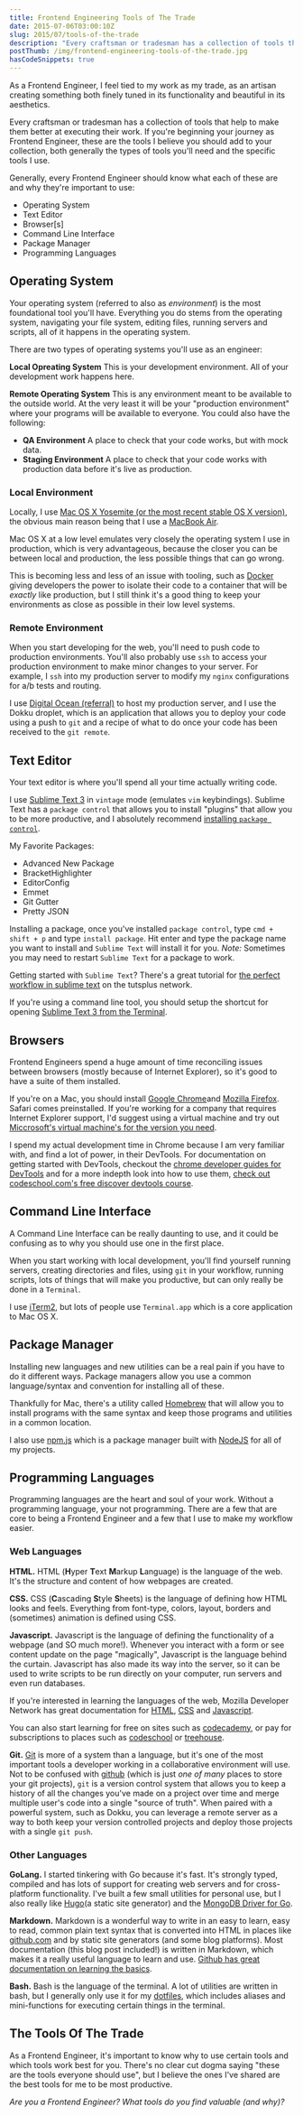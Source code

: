 ```yaml
---
title: Frontend Engineering Tools of The Trade
date: 2015-07-06T03:00:10Z
slug: 2015/07/tools-of-the-trade
description: "Every craftsman or tradesman has a collection of tools that help to make them better at executing their work. This is a list of my toolset."
postThumb: /img/frontend-engineering-tools-of-the-trade.jpg
hasCodeSnippets: true
---
```


As a Frontend Engineer, I feel tied to my work as my trade, as an artisan creating something both finely tuned in its functionality and beautiful in its aesthetics.

Every craftsman or tradesman has a collection of tools that help to make them better at executing their work. If you're beginning your journey as Frontend Engineer, these are the tools I believe you should add to your collection, both generally the types of tools you'll need and the specific tools I use.

Generally, every Frontend Engineer should know what each of these are and why they're important to use:

- Operating System
- Text Editor
- Browser[s]
- Command Line Interface
- Package Manager
- Programming Languages

## Operating System

Your operating system (referred to also as _environment_) is the most foundational tool you'll have. Everything you do stems from the operating system, navigating your file system, editing files, running servers and scripts, all of it happens in the operating system.

There are two types of operating systems you'll use as an engineer:

**Local Opreating System** This is your development environment. All of your development work happens here.

**Remote Operating System** This is any environment meant to be available to the outside world. At the very least it will be your "production environment" where your programs will be available to everyone. You could also have the following:

- **QA Environment** A place to check that your code works, but with mock data.
- **Staging Environment** A place to check that your code works with production data before it's live as production.

### Local Environment

Locally, I use [Mac OS X Yosemite (or the most recent stable OS X version)](https://www.apple.com/osx/), the obvious main reason being that I use a [MacBook Air](http://www.apple.com/macbook-air/).

Mac OS X at a low level emulates very closely the operating system I use in production, which is very advantageous, because the closer you can be between local and production, the less possible things that can go wrong.

This is becoming less and less of an issue with tooling, such as [Docker](https://www.docker.com/) giving developers the power to isolate their code to a container that will be _exactly_ like production, but I still think it's a good thing to keep your environments as close as possible in their low level systems.

### Remote Environment

When you start developing for the web, you'll need to push code to production environments. You'll also probably use `ssh` to access your production environment to make minor changes to your server. For example, I `ssh` into my production server to modify my `nginx` configurations for a/b tests and routing.

I use [Digital Ocean (referral)](https://www.digitalocean.com/?refcode=3b4e0dec66b7) to host my production server, and I use the Dokku droplet, which is an application that allows you to deploy your code using a push to `git` and a recipe of what to do once your code has been received to the `git remote`.

## Text Editor

Your text editor is where you'll spend all your time actually writing code.

I use [Sublime Text 3](http://www.sublimetext.com/3) in `vintage` mode (emulates `vim` keybindings). Sublime Text has a `package control` that allows you to install "plugins" that allow you to be more productive, and I absolutely recommend [installing `package control`](https://packagecontrol.io/installation).

My Favorite Packages:

- Advanced New Package
- BracketHighlighter
- EditorConfig
- Emmet
- Git Gutter
- Pretty JSON

Installing a package, once you've installed `package control`, type `cmd + shift + p` and type `install package`. Hit enter and type the package name you want to install and `Sublime Text` will install it for you. _Note:_ Sometimes you may need to restart `Sublime Text` for a package to work.

Getting started with `Sublime Text`? There's a great tutorial for [the perfect workflow in sublime text](http://code.tutsplus.com/articles/perfect-workflow-in-sublime-text-free-course--net-27293) on the tutsplus network.

If you're using a command line tool, you should setup the shortcut for opening [Sublime Text 3 from the Terminal](https://www.sublimetext.com/docs/2/osx_command_line.html).

## Browsers

Frontend Engineers spend a huge amount of time reconciling issues between browsers (mostly because of Internet Explorer), so it's good to have a suite of them installed.

If you're on a Mac, you should install [Google Chrome](http://www.google.com/chrome/)and [Mozilla Firefox](https://www.mozilla.org/en-US/firefox/new/). Safari comes preinstalled. If you're working for a company that requires Internet Explorer support, I'd suggest using a virtual machine and try out [Miccrosoft's virtual machine's for the version you need](http://dev.modern.ie/tools/vms/).

I spend my actual development time in Chrome because I am very familiar with, and find a lot of power, in their DevTools. For documentation on getting started with DevTools, checkout the [chrome developer guides for DevTools](https://developer.chrome.com/devtools) and for a more indepth look into how to use them, [check out codeschool.com's free discover devtools course](http://discover-devtools.codeschool.com/).

## Command Line Interface

A Command Line Interface can be really daunting to use, and it could be confusing as to why you should use one in the first place.

When you start working with local development, you'll find yourself running servers, creating directories and files, using `git` in your workflow, running scripts, lots of things that will make you productive, but can only really be done in a `Terminal`.

I use [iTerm2](https://www.iterm2.com/), but lots of people use `Terminal.app` which is a core application to Mac OS X.

## Package Manager

Installing new languages and new utilities can be a real pain if you have to do it different ways. Package managers allow you use a common language/syntax and convention for installing all of these.

Thankfully for Mac, there's a utility called [Homebrew](http://brew.sh/) that will allow you to install programs with the same syntax and keep those programs and utilities in a common location.

I also use [npm.js](https://www.npmjs.com/) which is a package manager built with [NodeJS](https://nodejs.org/) for all of my projects.

## Programming Languages

Programming languages are the heart and soul of your work. Without a programming language, your not programming. There are a few that are core to being a Frontend Engineer and a few that I use to make my workflow easier.

### Web Languages

**HTML.** HTML (**H**yper **T**ext **M**arkup **L**anguage) is the language of the web. It's the structure and content of how webpages are created.

**CSS.** CSS (**C**ascading **S**tyle **S**heets) is the language of defining how HTML looks and feels. Everything from font-type, colors, layout, borders and (sometimes) animation is defined using CSS.

**Javascript.** Javascript is the language of defining the functionality of a webpage (and SO much more!). Whenever you interact with a form or see content update on the page "magically", Javascript is the language behind the curtain. Javascript has also made its way into the server, so it can be used to write scripts to be run directly on your computer, run servers and even run databases.

If you're interested in learning the languages of the web, Mozilla Developer Network has great documentation for [HTML](https://developer.mozilla.org/en-US/docs/Web/HTML), [CSS](https://developer.mozilla.org/en-US/docs/Web/CSS) and [Javascript](https://developer.mozilla.org/en-US/docs/Web/javascript).

You can also start learning for free on sites such as [codecademy](http://codecademy.com/), or pay for subscriptions to places such as [codeschool](http://codeschool.com) or [treehouse](http://teamtreehouse.com/).

**Git.** [Git](https://git-scm.com/) is more of a system than a language, but it's one of the most important tools a developer working in a collaborative environment will use. Not to be confused with [github](http://github.com) (which is just _one of many_ places to store your git projects), `git` is a version control system that allows you to keep a history of all the changes you've made on a project over time and merge multiple user's code into a single "source of truth". When paired with a powerful system, such as Dokku, you can leverage a remote server as a way to both keep your version controlled projects and deploy those projects with a single `git push`.

### Other Languages

**GoLang.** I started tinkering with Go because it's fast. It's strongly typed, compiled and has lots of support for creating web servers and for cross-platform functionality. I've built a few small utilities for personal use, but I also really like [Hugo](http://gohugo.io/)(a static site generator) and the [MongoDB Driver for Go](https://labix.org/mgo).

**Markdown.** Markdown is a wonderful way to write in an easy to learn, easy to read, common plain text syntax that is converted into HTML in places like [github.com](http://www.github.com) and by static site generators (and some blog platforms). Most documentation (this blog post included!) is written in Markdown, which makes it a really useful language to learn and use. [Github has great documentation on learning the basics](https://help.github.com/articles/markdown-basics/).

**Bash.** Bash is the language of the terminal. A lot of utilities are written in bash, but I generally only use it for my [dotfiles](https://github.com/chaseadamsio/dotfiles), which includes aliases and mini-functions for executing certain things in the terminal.

## The Tools Of The Trade

As a Frontend Engineer, it's important to know why to use certain tools and which tools work best for you. There's no clear cut dogma saying "these are the tools everyone should use", but I believe the ones I've shared are the best tools for me to be most productive.

_Are you a Frontend Engineer? What tools do you find valuable (and why)?_

